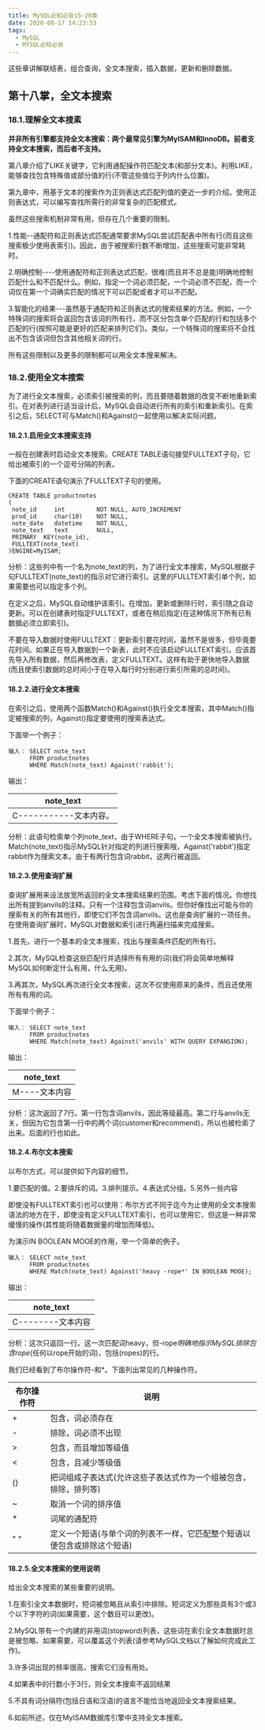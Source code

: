 ```yaml
---
title: MySQL必知必会15-20章
date: 2020-08-17 14:23:53
tags:
  - MySQL
  - MYSQL必知必会
---
```


这些章讲解联结表，组合查询，全文本搜索，插入数据，更新和删除数据。

<!--more-->

## 第十八掌，全文本搜索

### 18.1.理解全文本搜素

**并非所有引擎都支持全文本搜索：两个最常见引擎为MyISAM和InnoDB。前者支持全文本搜索，而后者不支持。**

第八章介绍了LIKE关键字，它利用通配操作符匹配文本(和部分文本)。利用LIKE，能够查找包含特殊值或部分值的行(不管这些值位于列内什么位置)。

第九章中，用基于文本的搜索作为正则表达式匹配列值的更近一步的介绍。使用正则表达式，可以编写查找所需行的非常复杂的匹配模式。

虽然这些搜索机制非常有用，但存在几个重要的限制。

1.性能--通配符和正则表达式匹配通常要求MySQL尝试匹配表中所有行(而且这些搜索极少使用表索引)。因此，由于被搜索行数不断增加，这些搜索可能非常耗时。

2.明确控制----使用通配符和正则表达式匹配，很难(而且并不总是能)明确地控制匹配什么和不匹配什么。例如，指定一个词必须匹配，一个词必须不匹配，而一个词仅在第一个词确实匹配的情况下可以匹配或者才可以不匹配。

3.智能化的结果---虽然基于通配符和正则表达式的搜索结果的方法。例如，一个特殊词的搜索将会返回包含该词的所有行，而不区分包含单个匹配的行和包括多个匹配的行(按照可能是更好的匹配来排列它们)。类似，一个特殊词的搜索将不会找出不包含该词但包含其他相关词的行。

所有这些限制以及更多的限制都可以用全文本搜来解决。

### 18.2.使用全文本搜索

为了进行全文本搜索，必须索引被搜索的列，而且要随着数据的改变不断地重新索引。在对表列进行适当设计后，MySQL会自动进行所有的索引和重新索引。在索引之后，SELECT可与Match()和Against()一起使用以解决实际问题。

#### 18.2.1.启用全文本搜索支持

一般在创建表时启动全文本搜索。CREATE TABLE语句接受FULLTEXT子句，它给出被索引的一个逗号分隔的列表。

下面的CREATE语句演示了FULLTEXT子句的使用。

```mysql
CREATE TABLE productnotes
(
 note_id     int         NOT NULL, AUTO_INCREMENT
 prod_id     char(10)    NOT NULL,
 note_date   datetime    NOT NULL,
 note_text   text        NULL,
 PRIMARY  KEY(note_id),
 FULLTEXT(note_text)
)ENGINE=MyISAM;
```

分析：这些列中有一个名为note_text的列，为了进行全文本搜索，MySQL根据子句FULLTEXT(note_text)的指示对它进行索引。这里的FULLTEXT索引单个列，如果需要也可以指定多个列。

在定义之后，MySQL自动维护该索引。在增加，更新或删除行时，索引随之自动更新。可以在创建表时指定FULLTEXT，或者在稍后指定(在这种情况下所有已有数据必须立即索引)。

不要在导入数据时使用FULLTEXT：更新索引要花时间，虽然不是很多，但毕竟要花时间。如果正在导入数据到一个新表，此时不应该启动FULLTEXT索引。应该首先导入所有数据，然后再修改表，定义FULLTEXT。这样有助于更快地导入数据(而且使索引数据的总时间小于在导入每行时分别进行索引所需的总时间)。

#### 18.2.2.进行全文本搜索

在索引之后，使用两个函数Match()和Against()执行全文本搜索，其中Match()指定被搜索的列，Against()指定要使用的搜索表达式。

下面举一个例子：

```mysql
输入： SELECT note_text
      FROM productnotes
      WHERE Match(note_text) Against('rabbit');
```

输出：

| note_text              |
| ---------------------- |
| C-----------文本内容。 |

分析：此语句检索单个列note_text，由于WHERE子句，一个全文本搜索被执行。Match(note_text)指示MySQL针对指定的列进行搜索哦，Against('rabbit')指定rabbit作为搜索文本。由于有两行包含词rabbit，这两行被返回。

#### 18.2.3.使用查询扩展

查询扩展用来设法放宽所返回的全文本搜索结果的范围。考虑下面的情况。你想找出所有提到anvils的注释。只有一个注释包含词anvils。但你好像找出可能与你的搜索有关的所有其他行，即使它们不包含词anvils。这也是查询扩展的一项任务。在使用查询扩展时，MySQL对数据和索引进行两遍扫描来完成搜索。

1.首先，进行一个基本的全文本搜索，找出与搜索条件匹配的所有行。

2.其次，MySQL检查这些匹配行并选择所有有用的词(我们将会简单地解释MySQL如何断定什么有用，什么无用)。

3.再其次，MySQL再次进行全文本搜索，这次不仅使用原来的条件，而且还使用所有有用的词。

下面举个例子：

```mysql
输入： SELECT note_text
      FROM productnotes
      WHERE Match(note_text) Against('anvils' WITH QUERY EXPANSION);
```

输出：

| note_text     |
| ------------- |
| M----文本内容 |

分析：这次返回了7行。第一行包含词anvils，因此等级最高。第二行与anvils无关，但因为它包含第一行中的两个词(customer和recommend)，所以也被检索了出来。后面的行也如此。

#### 18.2.4.布尔文本搜索

以布尔方式，可以提供如下内容的细节。

1.要匹配的值。2.要排斥的词。3.排列提示。4.表达式分组。5.另外一些内容

即使没有FULLTEXT索引也可以使用：布尔方式不同于迄今为止使用的全文本搜索语法的地方在于，即使没有定义FULLTEXT索引，也可以使用它，但这是一种非常缓慢的操作(其性能将随着数据量的增加而降低)。

为演示IN BOOLEAN MOOE的作用，举一个简单的例子。

```mysql
输入： SELECT note_text
      FROM productnotes
      WHERE Match(note_text) Against('heavy -rope*' IN BOOLEAN MOOE);
```

输出：

| note_text         |
| ----------------- |
| C--------文本内容 |

分析：这次只返回一行。这一次匹配词heavy，但-rope*明确地指示MySQL排除包含rope*(任何以rope开始的词)，包括(ropes)的行。

我们已经看到了布尔操作符-和*。下面列出常见的几种操作符。

| 布尔操作符 | 说明                                                         |
| ---------- | ------------------------------------------------------------ |
| +          | 包含，词必须存在                                             |
| -          | 排除，词必须不出现                                           |
| >          | 包含，而且增加等级值                                         |
| <          | 包含，且减少等级值                                           |
| ()         | 把词组成子表达式(允许这些子表达式作为一个组被包含，排除，排列等) |
| ~          | 取消一个词的排序值                                           |
| *          | 词尾的通配符                                                 |
| " "        | 定义一个短语(与单个词的列表不一样，它匹配整个短语以便包含或排除这个短语) |

#### 18.2.5.全文本搜索的使用说明

给出全文本搜索的某些重要的说明。

1.在索引全文本数据时，短词被忽略且从索引中排除。短词定义为那些具有3个或3个以下字符的词(如果需要，这个数目可以更改)。

2.MySQL带有一个内建的非用词(stopword)列表，这些词在索引全文本数据时总是被忽略、如果需要，可以覆盖这个列表(请参考MySQL文档以了解如何完成此工作)。

3.许多词出现的频率很高，搜索它们没有用处。

4.如果表中的行数小于3行，则全文本搜索不返回结果

5.不具有词分隔符(包括日语和汉语)的语言不能恰当地返回全文本搜索结果。

6.如前所述，仅在MyISAM数据库引擎中支持全文本搜索。
